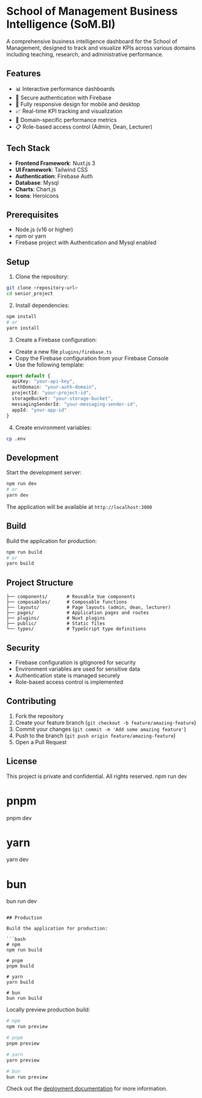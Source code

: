 # School of Management Business Intelligence (SoM.BI)

A comprehensive business intelligence dashboard for the School of Management, designed to track and visualize KPIs across various domains including teaching, research, and administrative performance.

## Features

- 📊 Interactive performance dashboards
- 🔐 Secure authentication with Firebase
- 📱 Fully responsive design for mobile and desktop
- 📈 Real-time KPI tracking and visualization
- 🎯 Domain-specific performance metrics
- 📋 Role-based access control (Admin, Dean, Lecturer)

## Tech Stack

- **Frontend Framework**: Nuxt.js 3
- **UI Framework**: Tailwind CSS
- **Authentication**: Firebase Auth
- **Database**: Mysql
- **Charts**: Chart.js
- **Icons**: Heroicons

## Prerequisites

- Node.js (v16 or higher)
- npm or yarn
- Firebase project with Authentication and Mysql enabled

## Setup

1. Clone the repository:
```bash
git clone <repository-url>
cd senior_project
```

2. Install dependencies:
```bash
npm install
# or
yarn install
```

3. Create a Firebase configuration:
- Create a new file `plugins/firebase.ts`
- Copy the Firebase configuration from your Firebase Console
- Use the following template:
```typescript
export default {
  apiKey: "your-api-key",
  authDomain: "your-auth-domain",
  projectId: "your-project-id",
  storageBucket: "your-storage-bucket",
  messagingSenderId: "your-messaging-sender-id",
  appId: "your-app-id"
}
```

4. Create environment variables:
```bash
cp .env
```

## Development

Start the development server:
```bash
npm run dev
# or
yarn dev
```

The application will be available at `http://localhost:3000`

## Build

Build the application for production:
```bash
npm run build
# or
yarn build
```

## Project Structure

```
├── components/       # Reusable Vue components
├── composables/      # Composable functions
├── layouts/          # Page layouts (admin, dean, lecturer)
├── pages/            # Application pages and routes
├── plugins/          # Nuxt plugins
├── public/           # Static files
└── types/            # TypeScript type definitions
```

## Security

- Firebase configuration is gitignored for security
- Environment variables are used for sensitive data
- Authentication state is managed securely
- Role-based access control is implemented

## Contributing

1. Fork the repository
2. Create your feature branch (`git checkout -b feature/amazing-feature`)
3. Commit your changes (`git commit -m 'Add some amazing feature'`)
4. Push to the branch (`git push origin feature/amazing-feature`)
5. Open a Pull Request

## License

This project is private and confidential. All rights reserved.
npm run dev

# pnpm
pnpm dev

# yarn
yarn dev

# bun
bun run dev
```

## Production

Build the application for production:

```bash
# npm
npm run build

# pnpm
pnpm build

# yarn
yarn build

# bun
bun run build
```

Locally preview production build:

```bash
# npm
npm run preview

# pnpm
pnpm preview

# yarn
yarn preview

# bun
bun run preview
```

Check out the [deployment documentation](https://nuxt.com/docs/getting-started/deployment) for more information.
